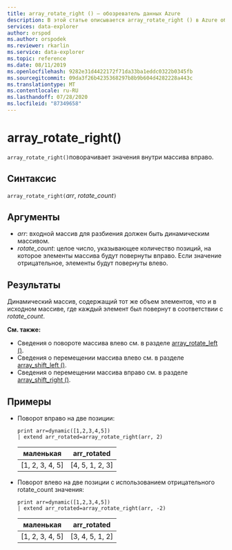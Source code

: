 ```yaml
---
title: array_rotate_right () — обозреватель данных Azure
description: В этой статье описывается array_rotate_right () в Azure обозреватель данных.
services: data-explorer
author: orspod
ms.author: orspodek
ms.reviewer: rkarlin
ms.service: data-explorer
ms.topic: reference
ms.date: 08/11/2019
ms.openlocfilehash: 9282e31d4422172f71da33ba1eddc0322b0345fb
ms.sourcegitcommit: 09da3f26b4235368297b8b9b604d4282228a443c
ms.translationtype: MT
ms.contentlocale: ru-RU
ms.lasthandoff: 07/28/2020
ms.locfileid: "87349658"
---
```

# <a name="array_rotate_right"></a>array_rotate_right()

`array_rotate_right()`поворачивает значения внутри массива вправо.

## <a name="syntax"></a>Синтаксис

`array_rotate_right(`*arr*, *rotate_count*`)`

## <a name="arguments"></a>Аргументы

* *arr*: входной массив для разбиения должен быть динамическим массивом.
* *rotate_count*: целое число, указывающее количество позиций, на которое элементы массива будут повернуты вправо. Если значение отрицательное, элементы будут повернуты влево.

## <a name="returns"></a>Результаты

Динамический массив, содержащий тот же объем элементов, что и в исходном массиве, где каждый элемент был повернут в соответствии с *rotate_count*.

**См. также:**

* Сведения о повороте массива влево см. в разделе [array_rotate_left ()](array_rotate_leftfunction.md).
* Сведения о перемещении массива влево см. в разделе [array_shift_left ()](array_shift_leftfunction.md).
* Сведения о перемещении массива вправо см. в разделе [array_shift_right ()](array_shift_rightfunction.md).

## <a name="examples"></a>Примеры

* Поворот вправо на две позиции:

    <!-- csl: https://help.kusto.windows.net:443/Samples -->
    ```kusto
    print arr=dynamic([1,2,3,4,5]) 
    | extend arr_rotated=array_rotate_right(arr, 2)
    ```
    
    |маленькая|arr_rotated|
    |---|---|
    |[1, 2, 3, 4, 5]|[4, 5, 1, 2, 3]|

* Поворот влево на две позиции с использованием отрицательного rotate_count значения:

    <!-- csl: https://help.kusto.windows.net:443/Samples -->
    ```kusto
    print arr=dynamic([1,2,3,4,5]) 
    | extend arr_rotated=array_rotate_right(arr, -2)
    ```
    
    |маленькая|arr_rotated|
    |---|---|
    |[1, 2, 3, 4, 5]|[3, 4, 5, 1, 2]|
